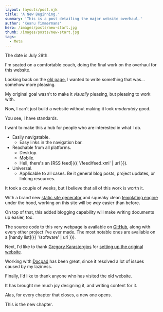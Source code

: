 ```yaml
---
layout: layouts/post.njk
title: 'A New Beginning.'
summary: 'This is a post detailing the major website overhaul.'
author: 'Keanu Timmermans'
hero: /images/posts/new-start.jpg
thumb: /images/posts/new-start.jpg
tags:
  - Meta
---
```


The date is July 28th.

I'm seated on a comfortable couch, doing the final work on the overhaul for this website.

Looking back on the [old page](https://keanu-code.netlify.app), I wanted to write something that was... somehow more pleasing.

My original goal wasn't to make it _visually_ pleasing, but pleasing to work with.

Now, I can't just build a website without making it look _moderately_ good.

You see, I have standards.

I want to make this a hub for people who are interested in what I do.

- Easily navigatable.
  - Easy links in the navigation bar.
- Reachable from all platforms.
  - Desktop.
  - Mobile.
  - Hell, there's an [RSS feed]({{ '/feed/feed.xml' | url }}).
- Universal.
  - Applicable to all cases. Be it general blog posts, project updates, or linking resources.

It took a couple of weeks, but I believe that all of this work is worth it.

With a brand new [static site generator](https://www.11ty.dev/) and squeaky clean [templating engine](https://mozilla.github.io/nunjucks/) under the hood, working on this site will be _way_ easier than before.

On top of that, this added blogging capability will make writing documents up easier, too.

The source code to this very webpage is available on [GitHub](https://github.com/keanuplayz/keanucode.ml), along with every other project I've ever made. The most notable ones are available on a [handy list]({{ '/software' | url }}).

Next, I'd like to thank [Gregory Karastergios](https://github.com/gregnk) for [setting up the original website](https://github.com/keanuplayz/KeanuWebsite/commits?author=gregnk&since=2019-11-30&until=2019-12-31).

Working with [Docpad](https://docpad.bevry.me/) has been great, since it resolved a lot of issues caused by my laziness.

Finally, I'd like to thank anyone who has visited the old website.

It has brought me much joy designing it, and writing content for it.

Alas, for every chapter that closes, a new one opens.

This is the new chapter.
